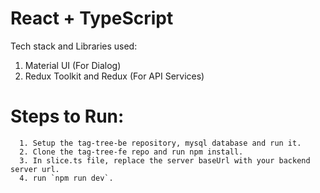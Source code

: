 # React + TypeScript
Tech stack and Libraries used:
1. Material UI (For Dialog)
2. Redux Toolkit and Redux (For API Services)

# Steps to Run:
      1. Setup the tag-tree-be repository, mysql database and run it.
      2. Clone the tag-tree-fe repo and run npm install.
      3. In slice.ts file, replace the server baseUrl with your backend server url.
      4. run `npm run dev`.
